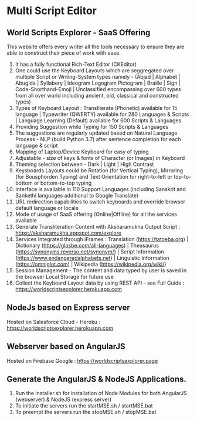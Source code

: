# Multi Script Editor

## World Scripts Explorer - SaaS Offering
This website offers every writer all the tools necessary to ensure they are able to construct their piece of work with ease.
1. It has a fully functional Rich-Text Editor (CKEditor)
2. One could use the Keyboard Layouts which are seggregated over multiple Script or Writing-System types namely - (Abjad | Alphabet | Abugida | Syllabery | Ideogram Logogram Pictogram | Braille | Sign | Code-Shorthand-Emoji | Unclassified encompassing over 600 types from all over world including ancient, old, classical and constructed types)
3. Types of Keyboard Layout : Transliterate (Phonetic) available for 15 language | Typewriter (QWERTY) available for 280 Languages & Scripts | Language Learning (Default) available for 600 Scripts & Languages
4. Providing Suggestion while Typing for 150 Scripts & Languages
5. The suggestions are regularly updated based on Natural Language Process - NLP (build Python 3.7) after sentence completion for each language & script
6. Mapping of Laptop/Device Keyboard for easy of typing
7. Adjustable - size of keys & fonts of Character (or Images) in Keyboard
8. Theming selection between - Dark | Light | High Contrast
9. Keysboards Layouts could be Rotation (for Vertical Typing), Mirroring (for Bousphorden Typing) and Text Orientation for right-to-left or top-to-bottom or bottom-to-top typing
10. Interface is available in 110 Support Languages (including Sanskrit and Sankethi languages additional to Google Translate)
11. URL redirection capabilities to switch keyboards and override browser default language or locale 
12. Mode of usage of SaaS offering (Online|Offline) for all the services available
13. Generate Transliteration Content with Aksharamukha Output Script : https://aksharamukha.appspot.com/explore
14. Services Integrated through iFrames : Translation (https://tatoeba.org) | Dictionary (https://glosbe.com/all-languages) | Theasaurus (https://synonyms.reverso.net/synonym/) | Script Information (https://www.endangeredalphabets.net) | Linguistic Information (https://omniglot.com) | Wikipedia (https://wikipedia.org/wiki/)
15. Session Management - The content and data typed by user is saved in the browser Local Storage for future use 
16. Collect the Keyboard Layout data by using REST API - see Full Guide : https://worldscriptsexplorer.herokuapp.com

## NodeJs based on Express server
  Hosted on Salesforce Cloud - Heroku : https://worldscriptsexplorer.herokuapp.com
 
## Webserver based on AngularJS
  Hosted on Firebase Google : https://worldscriptsexplorer.page

## Generate the AngularJS & NodeJS Applications.

  1. Run the installer.sh for installation of Node Modules for both AngularJS (webserver) & NodeJS (express server)
  2. To initiate the servers run the startMSE.sh / startMSE.bat
  3. To preempt the servers run the stopMSE.sh / stopMSE.bat
  
